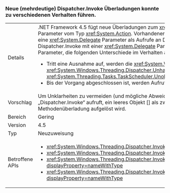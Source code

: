 ### <a name="new-ambiguous-dispatcherinvoke-overloads-could-result-in-different-behavior"></a>Neue (mehrdeutige) Dispatcher.Invoke Überladungen konnte zu verschiedenen Verhalten führen.

|   |   |
|---|---|
|Details|.NET Framework 4.5 fügt neue Überladungen zum <xref:System.Windows.Threading.Dispatcher.Invoke%2A?displayProperty=nameWithType> , enthalten einen Parameter vom Typ <xref:System.Action>. Vorhandener Code neu kompiliert, lösen Compiler möglicherweise Aufrufe an Dispatcher.Invoke-Methoden, die über eine <xref:System.Delegate> Parameter als Aufrufe an Dispatcher.Invoke Methoden mit einem <xref:System.Action> Parameter. Ein Aufruf an eine Überladung Dispatcher.Invoke mit einer <xref:System.Delegate> Parameter wird als ein Aufruf an eine Überladung Dispatcher.Invoke mit aufgelöst ein <xref:System.Action> Parameter, die folgenden Unterschiede im Verhalten auftreten:<ul><li>Tritt eine Ausnahme auf, werden die <xref:System.Windows.Threading.Dispatcher.UnhandledExceptionFilter>- und <xref:System.Windows.Threading.Dispatcher.UnhandledException>-Ereignisse nicht ausgelöst. Stattdessen werden Ausnahmen durch das <xref:System.Threading.Tasks.TaskScheduler.UnobservedTaskException?displayProperty=name>-Ereignis behandelt.</li><li>Bis der Vorgang abgeschlossen ist, werden Aufrufe an einige Member, z. B. <xref:System.Windows.Threading.DispatcherOperation.Result>, blockiert.</li></ul>|
|Vorschlag|Um Unklarheiten zu vermeiden (und mögliche Abweichungen bei der Ausnahmebehandlung oder bei blockierendem Verhalten), kann Code, der „Dispatcher.Invoke“ aufruft, ein leeres Objekt [] als zweiten Parameter an den Invoke-Aufruf übergeben, um sicherzustellen, dass nach der .NET 4.0-Methodenüberladung aufgelöst wird.|
|Bereich|Gering|
|Version|4.5|
|Typ|Neuzuweisung|
|Betroffene APIs|<ul><li><xref:System.Windows.Threading.Dispatcher.Invoke(System.Delegate,System.Object[])?displayProperty=nameWithType></li><li><xref:System.Windows.Threading.Dispatcher.Invoke(System.Delegate,System.TimeSpan,System.Object[])?displayProperty=nameWithType></li><li><xref:System.Windows.Threading.Dispatcher.Invoke(System.Delegate,System.TimeSpan,System.Windows.Threading.DispatcherPriority,System.Object[])?displayProperty=nameWithType></li><li><xref:System.Windows.Threading.Dispatcher.Invoke(System.Delegate,System.Windows.Threading.DispatcherPriority,System.Object[])?displayProperty=nameWithType></li></ul>|

